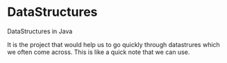 DataStructures
==============

DataStructures in Java


It is the project that would help us to go quickly through datastrures which we often come across.
This is like a quick note that we can use.
